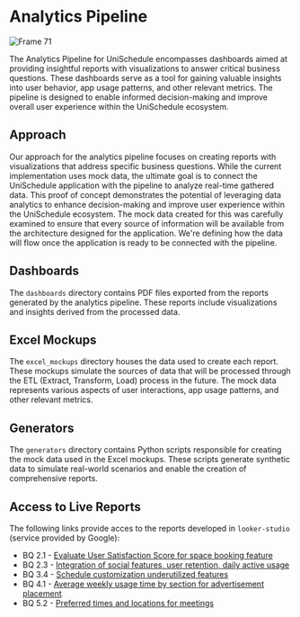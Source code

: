 # Analytics Pipeline

![Frame 71](https://github.com/ISIS3510-202410-Team-13/Analytics/assets/68788933/1aa76bc1-12e5-40ed-8cac-b1e0252c6e89)

The Analytics Pipeline for UniSchedule encompasses dashboards aimed at providing insightful reports with visualizations to answer critical business questions. These dashboards serve as a tool for gaining valuable insights into user behavior, app usage patterns, and other relevant metrics. The pipeline is designed to enable informed decision-making and improve overall user experience within the UniSchedule ecosystem.

## Approach

Our approach for the analytics pipeline focuses on creating reports with visualizations that address specific business questions. While the current implementation uses mock data, the ultimate goal is to connect the UniSchedule application with the pipeline to analyze real-time gathered data. This proof of concept demonstrates the potential of leveraging data analytics to enhance decision-making and improve user experience within the UniSchedule ecosystem. The mock data created for this was carefully examined to ensure that every source of information will be available from the architecture designed for the application. We're defining how the data will flow once the application is ready to be connected with the pipeline.

## Dashboards

The `dashboards` directory contains PDF files exported from the reports generated by the analytics pipeline. These reports include visualizations and insights derived from the processed data.

## Excel Mockups

The `excel_mockups` directory houses the data used to create each report. These mockups simulate the sources of data that will be processed through the ETL (Extract, Transform, Load) process in the future. The mock data represents various aspects of user interactions, app usage patterns, and other relevant metrics.

## Generators

The `generators` directory contains Python scripts responsible for creating the mock data used in the Excel mockups. These scripts generate synthetic data to simulate real-world scenarios and enable the creation of comprehensive reports.


## Access to Live Reports

The following links provide acces to the reports developed in `looker-studio` (service provided by Google):

* BQ 2.1 - [Evaluate User Satisfaction Score for space booking feature](https://lookerstudio.google.com/reporting/1af52a7c-94e9-4970-ad3f-76ac91c16c24)
* BQ 2.3 - [Integration of social features, user retention, daily active usage](https://lookerstudio.google.com/reporting/9281694c-2631-46f5-8aab-0b23cb568ee9)
* BQ 3.4 - [Schedule customization underutilized features](https://lookerstudio.google.com/reporting/d9c878b6-38cf-4186-ac6f-20c4ac3192ce)
* BQ 4.1 - [Average weekly usage time by section for advertisement placement](https://lookerstudio.google.com/reporting/fb3c5144-378b-4239-a3df-c5327648dbe9)
* BQ 5.2 - [Preferred times and locations for meetings](https://lookerstudio.google.com/reporting/cfd155a3-f15c-40dc-8a40-ac8b716ae167)
